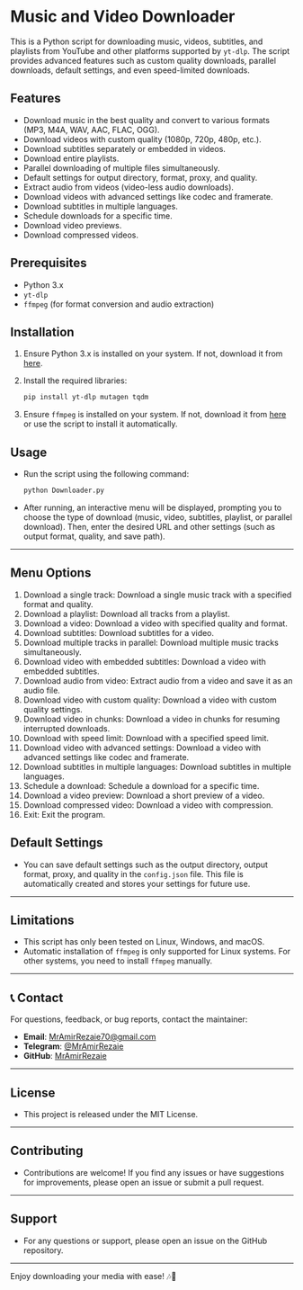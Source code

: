 # Music and Video Downloader

This is a Python script for downloading music, videos, subtitles, and playlists from YouTube and other platforms supported by `yt-dlp`. The script provides advanced features such as custom quality downloads, parallel downloads, default settings, and even speed-limited downloads.

## Features

- Download music in the best quality and convert to various formats (MP3, M4A, WAV, AAC, FLAC, OGG).
- Download videos with custom quality (1080p, 720p, 480p, etc.).
- Download subtitles separately or embedded in videos.
- Download entire playlists.
- Parallel downloading of multiple files simultaneously.
- Default settings for output directory, format, proxy, and quality.
- Extract audio from videos (video-less audio downloads).
- Download videos with advanced settings like codec and framerate.
- Download subtitles in multiple languages.
- Schedule downloads for a specific time.
- Download video previews.
- Download compressed videos.

## Prerequisites

- Python 3.x
- `yt-dlp`
- `ffmpeg` (for format conversion and audio extraction)

## Installation

1. Ensure Python 3.x is installed on your system. If not, download it from [here](https://www.python.org/downloads/).

2. Install the required libraries:

   ```bash
   pip install yt-dlp mutagen tqdm
   ```
3. Ensure `ffmpeg` is installed on your system. If not, download it from [here](https://ffmpeg.org/download.html) or use the script to install it automatically.

## Usage
- Run the script using the following command:
    ```bash
    python Downloader.py
    ```
- After running, an interactive menu will be displayed, prompting you to choose the type of download (music, video, subtitles, playlist, or parallel download). Then, enter the desired URL and other settings (such as output format, quality, and save path).
---

## Menu Options
1. Download a single track: Download a single music track with a specified format and quality.
2. Download a playlist: Download all tracks from a playlist.
3. Download a video: Download a video with specified quality and format.
4. Download subtitles: Download subtitles for a video.
5. Download multiple tracks in parallel: Download multiple music tracks simultaneously.
6. Download video with embedded subtitles: Download a video with embedded subtitles.
7. Download audio from video: Extract audio from a video and save it as an audio file.
8. Download video with custom quality: Download a video with custom quality settings.
9. Download video in chunks: Download a video in chunks for resuming interrupted downloads.
10. Download with speed limit: Download with a specified speed limit.
11. Download video with advanced settings: Download a video with advanced settings like codec and framerate.
12. Download subtitles in multiple languages: Download subtitles in multiple languages.
13. Schedule a download: Schedule a download for a specific time.
14. Download a video preview: Download a short preview of a video.
15. Download compressed video: Download a video with compression.
16. Exit: Exit the program.

## Default Settings
- You can save default settings such as the output directory, output format, proxy, and quality in the `config.json` file. This file is automatically created and stores your settings for future use.
---

## Limitations
- This script has only been tested on Linux, Windows, and macOS.
- Automatic installation of `ffmpeg` is only supported for Linux systems. For other systems, you need to install `ffmpeg` manually.
---

## 📞 Contact

For questions, feedback, or bug reports, contact the maintainer:
- **Email**: MrAmirRezaie70@gmail.com
- **Telegram**: [@MrAmirRezaie](https://t.me/MrAmirRezaie)
- **GitHub**: [MrAmirRezaie](https://github.com/MrAmirRezaie)
---

## License
- This project is released under the MIT License.
---

## Contributing
- Contributions are welcome! If you find any issues or have suggestions for improvements, please open an issue or submit a pull request.
---

## Support
- For any questions or support, please open an issue on the GitHub repository.
---

Enjoy downloading your media with ease! 🎶🎥
